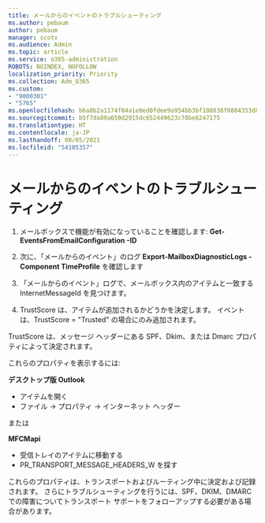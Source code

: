 ```yaml
---
title: メールからのイベントのトラブルシューティング
ms.author: pebaum
author: pebaum
manager: scotv
ms.audience: Admin
ms.topic: article
ms.service: o365-administration
ROBOTS: NOINDEX, NOFOLLOW
localization_priority: Priority
ms.collection: Adm_O365
ms.custom:
- "9000301"
- "5765"
ms.openlocfilehash: b6a8b2a1174f04a1e0ed0fdee9a954bb3bf108038f0804353d84755e490f5f47
ms.sourcegitcommit: b5f7da89a650d2915dc652449623c78be6247175
ms.translationtype: HT
ms.contentlocale: ja-JP
ms.lasthandoff: 08/05/2021
ms.locfileid: "54105357"
---
```

# <a name="troubleshooting-events-from-email"></a>メールからのイベントのトラブルシューティング

1. メールボックスで機能が有効になっていることを確認します: **Get-EventsFromEmailConfiguration -ID <mailbox>**

2. 次に、「メールからのイベント」のログ **Export-MailboxDiagnosticLogs <mailbox> -Component TimeProfile** を確認します

3. 「メールからのイベント」ログで、メールボックス内のアイテムと一致する InternetMessageId を見つけます。  

4. TrustScore は、アイテムが追加されるかどうかを決定します。 イベントは、TrustScore = "Trusted" の場合にのみ追加されます。

TrustScore は、メッセージ ヘッダーにある SPF、Dkim、または Dmarc プロパティによって決定されます。

これらのプロパティを表示するには:

**デスクトップ版 Outlook**

- アイテムを開く
- ファイル -> プロパティ -> インターネット ヘッダー

または

**MFCMapi**

- 受信トレイのアイテムに移動する
- PR_TRANSPORT_MESSAGE_HEADERS_W を探す

これらのプロパティは、トランスポートおよびルーティング中に決定および記録されます。 さらにトラブルシューティングを行うには、SPF、DKIM、DMARC での障害についてトランスポート サポートをフォローアップする必要がある場合があります。
